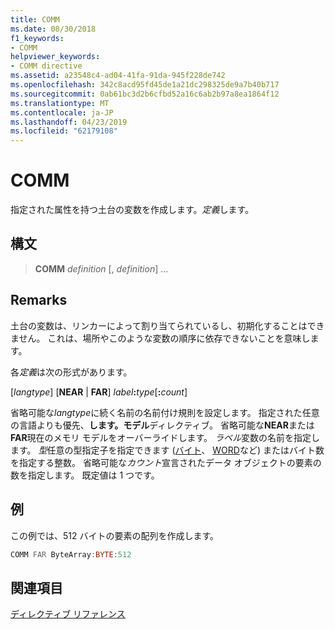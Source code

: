 ```yaml
---
title: COMM
ms.date: 08/30/2018
f1_keywords:
- COMM
helpviewer_keywords:
- COMM directive
ms.assetid: a23548c4-ad04-41fa-91da-945f228de742
ms.openlocfilehash: 342c8acd95fd45de1a21dc298325de9a7b40b717
ms.sourcegitcommit: 0ab61bc3d2b6cfbd52a16c6ab2b97a8ea1864f12
ms.translationtype: MT
ms.contentlocale: ja-JP
ms.lasthandoff: 04/23/2019
ms.locfileid: "62179108"
---
```

# <a name="comm"></a>COMM

指定された属性を持つ土台の変数を作成します。*定義*します。

## <a name="syntax"></a>構文

> **COMM** *definition* [, *definition*] ...

## <a name="remarks"></a>Remarks

土台の変数は、リンカーによって割り当てられているし、初期化することはできません。 これは、場所やこのような変数の順序に依存できないことを意味します。

各*定義*は次の形式があります。

[*langtype*] [**NEAR** &#124; **FAR**] _label_**:**_type_[**:**_count_]

省略可能な*langtype*に続く名前の名前付け規則を設定します。 指定された任意の言語よりも優先、**します。モデル**ディレクティブ。 省略可能な**NEAR**または**FAR**現在のメモリ モデルをオーバーライドします。 *ラベル*変数の名前を指定します。 *型*任意の型指定子を指定できます ([バイト](../../assembler/masm/byte-masm.md)、 [WORD](../../assembler/masm/word.md)など) またはバイト数を指定する整数。 省略可能な*カウント*宣言されたデータ オブジェクトの要素の数を指定します。 既定値は 1 つです。

## <a name="example"></a>例

この例では、512 バイトの要素の配列を作成します。

```asm
COMM FAR ByteArray:BYTE:512
```

## <a name="see-also"></a>関連項目

[ディレクティブ リファレンス](../../assembler/masm/directives-reference.md)<br/>

